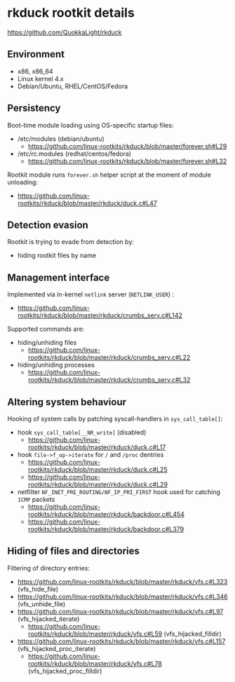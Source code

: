 # rkduck rootkit details

https://github.com/QuokkaLight/rkduck

## Environment

- x86, x86_64
- Linux kernel 4.x
- Debian/Ubuntu, RHEL/CentOS/Fedora

## Persistency

Boot-time module loading using OS-specific startup files:
 - /etc/modules (debian/ubuntu)
   - https://github.com/linux-rootkits/rkduck/blob/master/forever.sh#L29
 - /etc/rc.modules (redhat/centos/fedora)
   - https://github.com/linux-rootkits/rkduck/blob/master/forever.sh#L32

Rootkit module runs `forever.sh` helper script at the moment of module unloading:
 - https://github.com/linux-rootkits/rkduck/blob/master/rkduck/duck.c#L47

## Detection evasion

Rootkit is trying to evade from detection by:
 - hiding rootkit files by name

## Management interface

Implemented via in-kernel `netlink` server (`NETLINK_USER`) :
 - https://github.com/linux-rootkits/rkduck/blob/master/rkduck/crumbs_serv.c#L142

Supported commands are:
 - hiding/unhiding files
   - https://github.com/linux-rootkits/rkduck/blob/master/rkduck/crumbs_serv.c#L22
 - hiding/unhiding processes
   - https://github.com/linux-rootkits/rkduck/blob/master/rkduck/crumbs_serv.c#L32

## Altering system behaviour

Hooking of system calls by patching syscall-handlers in `sys_call_table[]`:
 - hook `sys_call_table[__NR_write]` (disabled)
   - https://github.com/linux-rootkits/rkduck/blob/master/rkduck/duck.c#L17
 - hook `file->f_op->iterate` for `/` and `/proc` dentries
   - https://github.com/linux-rootkits/rkduck/blob/master/rkduck/duck.c#L25
   - https://github.com/linux-rootkits/rkduck/blob/master/rkduck/duck.c#L29
 - netfilter `NF_INET_PRE_ROUTING/NF_IP_PRI_FIRST` hook used for catching `ICMP` packets
   - https://github.com/linux-rootkits/rkduck/blob/master/rkduck/backdoor.c#L454
   - https://github.com/linux-rootkits/rkduck/blob/master/rkduck/backdoor.c#L379
 
 ## Hiding of files and directories
 
 Filtering of directory entries:
  - https://github.com/linux-rootkits/rkduck/blob/master/rkduck/vfs.c#L323 (vfs_hide_file)
  - https://github.com/linux-rootkits/rkduck/blob/master/rkduck/vfs.c#L346 (vfs_unhide_file)
  - https://github.com/linux-rootkits/rkduck/blob/master/rkduck/vfs.c#L97 (vfs_hijacked_iterate)
    - https://github.com/linux-rootkits/rkduck/blob/master/rkduck/vfs.c#L59 (vfs_hijacked_filldir)
  - https://github.com/linux-rootkits/rkduck/blob/master/rkduck/vfs.c#L157 (vfs_hijacked_proc_iterate)
    - https://github.com/linux-rootkits/rkduck/blob/master/rkduck/vfs.c#L78 (vfs_hijacked_proc_filldir)
 
